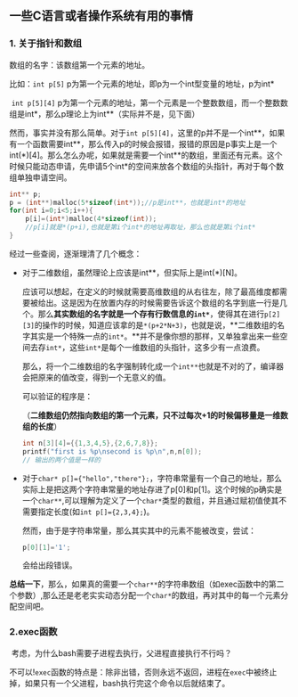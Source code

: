 ## 一些C语言或者操作系统有用的事情

### 1. 关于指针和数组

   数组的名字：该数组第一个元素的地址。

   比如：`int p[5]` p为第一个元素的地址，即p为一个int型变量的地址，p为int*

   ​			`int p[5][4]` p为第一个元素的地址，第一个元素是一个整数数组，而一个整数数组是int*，那么p理论上为int**（实际并不是，见下面）

   然而，事实并没有那么简单。对于`int p[5][4]`，这里的p并不是一个int**，如果有一个函数需要int\*\*，那么传入p的时候会报错，报错的原因是p事实上是一个int(\*)[4]。那么怎么办呢，如果就是需要一个int\*\*的数组，里面还有元素。这个时候只能动态申请，先申请5个int\*的空间来放各个数组的头指针，再对于每个数组单独申请空间。

```c
int** p;
p = (int**)malloc(5*sizeof(int*));//p是int**，也就是int*的地址
for(int i=0;i<5;i++){
    p[i]=(int*)malloc(4*sizeof(int));
    //p[i]就是*(p+i),也就是第i个int*的地址再取址，那么也就是第i个int*
}
```

经过一些查阅，逐渐理清了几个概念：

+ 对于二维数组，虽然理论上应该是int\*\*，但实际上是int(\*)[N]。

  应该可以想起，在定义的时候就需要高维数组的从右往左，除了最高维度都需要被给出。这是因为在放置内存的时候需要告诉这个数组的名字到底一行是几个。那么**其实数组的名字就是一个存有行数信息的`int*`**，使得其在进行`p[2][3]`的操作的时候，知道应该拿的是`*(p+2*N+3)`，也就是说，**二维数组的名字其实是一个特殊一点的`int*`。**并不是像你想的那样，又单独拿出来一些空间去存`int*`，这些`int*`是每个一维数组的头指针，这多少有一点浪费。

  那么，将一个二维数组的名字强制转化成一个`int**`也就是不对的了，编译器会把原来的值改变，得到一个无意义的值。

  可以验证的程序是：

  （**二维数组仍然指向数组的第一个元素，只不过每次$+1$的时候偏移量是一维数组的长度**）

  ```c
  int n[3][4]={{1,3,4,5},{2,6,7,8}};
  printf("first is %p\nsecond is %p\n",n,n[0]);
  // 输出的两个值是一样的

+ 对于`char* p[]={"hello","there"};`，字符串常量有一个自己的地址，那么实际上是把这两个字符串常量的地址存进了p[0]和p[1]。这个时候的p确实是一个`char**`,可以理解为定义了一个`char*`类型的数组，并且通过赋初值使其不需要指定长度(如`int p[]={2,3,4};`)。

  然而，由于是字符串常量，那么其实其中的元素不能被改变，尝试：

  ```c
  p[0][1]='1';
  ```

  会给出段错误。

**总结一下**，那么，如果真的需要一个`char**`的字符串数组（如exec函数中的第二个参数）,那么还是老老实实动态分配一个`char*`的数组，再对其中的每一个元素分配空间吧。

### 2.exec函数

​	考虑，为什么bash需要子进程去执行，父进程直接执行不行吗？

​	不可以!`exec`函数的特点是：除非出错，否则永远不返回，进程在`exec`中被终止掉，如果只有一个父进程，bash执行完这个命令以后就结束了。